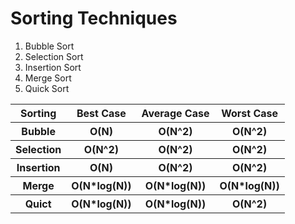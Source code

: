 # Sorting Techniques
<ol>
  <li>Bubble Sort</li>
  <li>Selection Sort</li>
  <li>Insertion Sort</li>
  <li>Merge Sort</li>
  <li>Quick Sort</li>
</ol>
<table>
  <tr>
    <th>Sorting</th>
    <th>Best Case</th>
    <th>Average Case</th>
    <th>Worst Case</th>
  </tr>
  <tr>
    <th>Bubble</th>
    <th>O(N)</th>
    <th>O(N^2)</th>
    <th>O(N^2)</th>
  </tr>
  <tr>
    <th>Selection</th>
    <th>O(N^2)</th>
    <th>O(N^2)</th>
    <th>O(N^2)</th>
  </tr>
  <tr>
    <th>Insertion</th>
    <th>O(N)</th>
    <th>O(N^2)</th>
    <th>O(N^2)</th>
  </tr>
  <tr>
    <th>Merge</th>
    <th>O(N*log(N))</th>
    <th>O(N*log(N))</th>
    <th>O(N*log(N))</th>
  </tr>
  <tr>
    <th>Quict</th>
    <th>O(N*log(N))</th>
    <th>O(N*log(N))</th>
    <th>O(N^2)</th>
  </tr>
</table>
